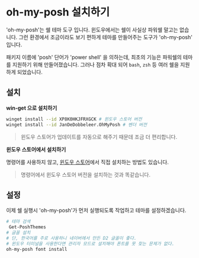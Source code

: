 # oh-my-posh 설치하기

'oh-my-posh'는 쉘 테마 도구 입니다.
윈도우에서는 쉘이 사실상 파워쉘 말고는 없습니다.
그런 환경에서 조금이라도 보기 편하게 테마를 만들어주는 도구가 'oh-my-posh' 입니다.

패키지 이름에 'posh' 단어가 'power shell' 을 의하는데, 최초의 기능은 파워쉘의 테마를 지원하기 위해 만들어졌습니다.
그러나 점차 확대 되어 `bash`, `zsh` 등 여러 쉘을 지원하게 되었습니다.

## 설치

 **win-get 으로 설치하기**

```sh
winget install --id XP8K0HKJFRXGCK # 윈도우 스토어 버전
winget install --id JanDeDobbeleer.OhMyPosh # 벤더 버전
```

> 윈도우 스토어가 업데이트를 자동으로 해주기 때문데 조금 더 편리합니다.

 **윈도우 스토어에서 설치하기**

명령어를 사용하지 않고, [윈도우 스토어](https://apps.microsoft.com/store/detail/XP8K0HKJFRXGCK?ocid=pdpshare)에서 직접 설치하는 방법도 있습니다.

> 명령어에서 윈도우 스토어 버전을 설치하는 것과 똑같습니다.

## 설정

이제 쉘 실행시 'oh-my-posh'가 먼저 실행되도록 작업하고 테마를 설정하겠습니다.

```sh
# 테마 검색
 Get-PoshThemes
# 글꼴 설치
# 단, 한국어를 주로 사용하니 네이버에서 만든 D2 글꼴이 좋다.
# 윈도우 터미널을 사용한다면 관리자 모드로 설치해야 폰트를 못 찾는 문제가 없다.
oh-my-posh font install
```
